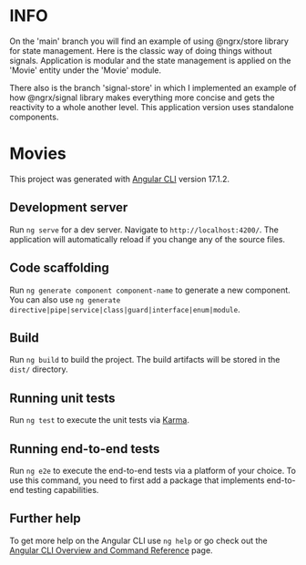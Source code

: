 # INFO

On the 'main' branch you will find an example of using @ngrx/store library for state management. Here is the classic way of doing things without signals. Application is modular and the state management is applied on the 'Movie' entity under the 'Movie' module.

There also is the branch 'signal-store' in which I implemented an example of how @ngrx/signal library makes everything more concise and gets the reactivity to a whole another level. This application version uses standalone components.

# Movies

This project was generated with [Angular CLI](https://github.com/angular/angular-cli) version 17.1.2.

## Development server

Run `ng serve` for a dev server. Navigate to `http://localhost:4200/`. The application will automatically reload if you change any of the source files.

## Code scaffolding

Run `ng generate component component-name` to generate a new component. You can also use `ng generate directive|pipe|service|class|guard|interface|enum|module`.

## Build

Run `ng build` to build the project. The build artifacts will be stored in the `dist/` directory.

## Running unit tests

Run `ng test` to execute the unit tests via [Karma](https://karma-runner.github.io).

## Running end-to-end tests

Run `ng e2e` to execute the end-to-end tests via a platform of your choice. To use this command, you need to first add a package that implements end-to-end testing capabilities.

## Further help

To get more help on the Angular CLI use `ng help` or go check out the [Angular CLI Overview and Command Reference](https://angular.io/cli) page.
